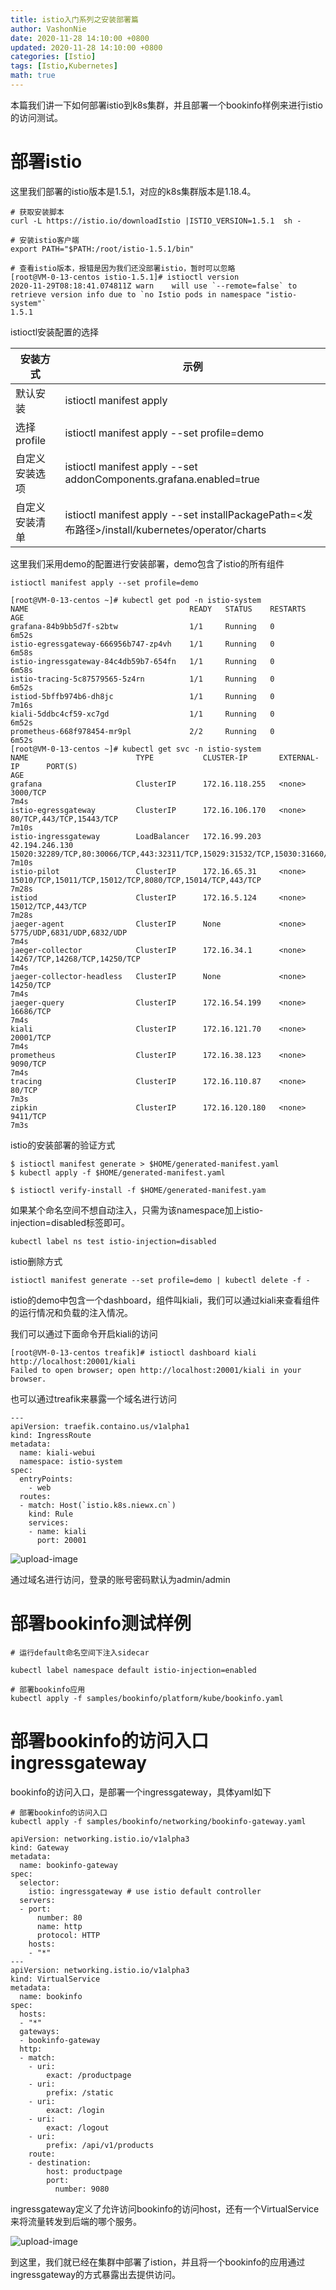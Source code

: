 ```yaml
---
title: istio入门系列之安装部署篇
author: VashonNie
date: 2020-11-28 14:10:00 +0800
updated: 2020-11-28 14:10:00 +0800
categories: [Istio]
tags: [Istio,Kubernetes]
math: true
---
```


本篇我们讲一下如何部署istio到k8s集群，并且部署一个bookinfo样例来进行istio的访问测试。

# 部署istio

这里我们部署的istio版本是1.5.1，对应的k8s集群版本是1.18.4。

```
# 获取安装脚本
curl -L https://istio.io/downloadIstio |ISTIO_VERSION=1.5.1  sh -

# 安装istio客户端
export PATH="$PATH:/root/istio-1.5.1/bin"

# 查看istio版本，报错是因为我们还没部署istio，暂时可以忽略
[root@VM-0-13-centos istio-1.5.1]# istioctl version
2020-11-29T08:18:41.074811Z	warn	will use `--remote=false` to retrieve version info due to `no Istio pods in namespace "istio-system"`
1.5.1
```

istioctl安装配置的选择

|安装方式| 示例|
|----|----|
|默认安装| istioctl manifest apply|
|选择profile |istioctl manifest apply --set profile=demo|
|自定义安装选项 |istioctl manifest apply --set addonComponents.grafana.enabled=true|
|自定义安装清单| istioctl manifest apply --set installPackagePath=<发布路径>/install/kubernetes/operator/charts|

这里我们采用demo的配置进行安装部署，demo包含了istio的所有组件

```
istioctl manifest apply --set profile=demo

[root@VM-0-13-centos ~]# kubectl get pod -n istio-system
NAME                                    READY   STATUS    RESTARTS   AGE
grafana-84b9bb5d7f-s2btw                1/1     Running   0          6m52s
istio-egressgateway-666956b747-zp4vh    1/1     Running   0          6m58s
istio-ingressgateway-84c4db59b7-654fn   1/1     Running   0          6m58s
istio-tracing-5c87579565-5z4rn          1/1     Running   0          6m52s
istiod-5bffb974b6-dh8jc                 1/1     Running   0          7m16s
kiali-5ddbc4cf59-xc7gd                  1/1     Running   0          6m52s
prometheus-668f978454-mr9pl             2/2     Running   0          6m52s
[root@VM-0-13-centos ~]# kubectl get svc -n istio-system
NAME                        TYPE           CLUSTER-IP       EXTERNAL-IP      PORT(S)                                                                                                                                      AGE
grafana                     ClusterIP      172.16.118.255   <none>           3000/TCP                                                                                                                                     7m4s
istio-egressgateway         ClusterIP      172.16.106.170   <none>           80/TCP,443/TCP,15443/TCP                                                                                                                     7m10s
istio-ingressgateway        LoadBalancer   172.16.99.203    42.194.246.130   15020:32289/TCP,80:30066/TCP,443:32311/TCP,15029:31532/TCP,15030:31660/TCP,15031:30183/TCP,15032:30388/TCP,31400:30952/TCP,15443:31259/TCP   7m10s
istio-pilot                 ClusterIP      172.16.65.31     <none>           15010/TCP,15011/TCP,15012/TCP,8080/TCP,15014/TCP,443/TCP                                                                                     7m28s
istiod                      ClusterIP      172.16.5.124     <none>           15012/TCP,443/TCP                                                                                                                            7m28s
jaeger-agent                ClusterIP      None             <none>           5775/UDP,6831/UDP,6832/UDP                                                                                                                   7m4s
jaeger-collector            ClusterIP      172.16.34.1      <none>           14267/TCP,14268/TCP,14250/TCP                                                                                                                7m4s
jaeger-collector-headless   ClusterIP      None             <none>           14250/TCP                                                                                                                                    7m4s
jaeger-query                ClusterIP      172.16.54.199    <none>           16686/TCP                                                                                                                                    7m4s
kiali                       ClusterIP      172.16.121.70    <none>           20001/TCP                                                                                                                                    7m4s
prometheus                  ClusterIP      172.16.38.123    <none>           9090/TCP                                                                                                                                     7m4s
tracing                     ClusterIP      172.16.110.87    <none>           80/TCP                                                                                                                                       7m3s
zipkin                      ClusterIP      172.16.120.180   <none>           9411/TCP                                                                                                                                     7m3s
```

istio的安装部署的验证方式

```
$ istioctl manifest generate > $HOME/generated-manifest.yaml
$ kubectl apply -f $HOME/generated-manifest.yaml

$ istioctl verify-install -f $HOME/generated-manifest.yam
```

如果某个命名空间不想自动注入，只需为该namespace加上istio-injection=disabled标签即可。

```
kubectl label ns test istio-injection=disabled
```

istio删除方式

```
istioctl manifest generate --set profile=demo | kubectl delete -f -
```

istio的demo中包含一个dashboard，组件叫kiali，我们可以通过kiali来查看组件的运行情况和负载的注入情况。

我们可以通过下面命令开启kiali的访问

```
[root@VM-0-13-centos treafik]# istioctl dashboard kiali
http://localhost:20001/kiali
Failed to open browser; open http://localhost:20001/kiali in your browser.
```

也可以通过treafik来暴露一个域名进行访问

```
---
apiVersion: traefik.containo.us/v1alpha1
kind: IngressRoute
metadata:
  name: kiali-webui
  namespace: istio-system
spec:
  entryPoints:
    - web
  routes:
  - match: Host(`istio.k8s.niewx.cn`)
    kind: Rule
    services:
    - name: kiali
      port: 20001
```

![upload-image](/assets/images/blog/istio-install/1.png) 

通过域名进行访问，登录的账号密码默认为admin/admin

# 部署bookinfo测试样例

```
# 运行default命名空间下注入sidecar

kubectl label namespace default istio-injection=enabled

# 部署bookinfo应用
kubectl apply -f samples/bookinfo/platform/kube/bookinfo.yaml

```

# 部署bookinfo的访问入口ingressgateway

bookinfo的访问入口，是部署一个ingressgateway，具体yaml如下

```
# 部署bookinfo的访问入口
kubectl apply -f samples/bookinfo/networking/bookinfo-gateway.yaml

apiVersion: networking.istio.io/v1alpha3
kind: Gateway
metadata:
  name: bookinfo-gateway
spec:
  selector:
    istio: ingressgateway # use istio default controller
  servers:
  - port:
      number: 80
      name: http
      protocol: HTTP
    hosts:
    - "*"
---
apiVersion: networking.istio.io/v1alpha3
kind: VirtualService
metadata:
  name: bookinfo
spec:
  hosts:
  - "*"
  gateways:
  - bookinfo-gateway
  http:
  - match:
    - uri:
        exact: /productpage
    - uri:
        prefix: /static
    - uri:
        exact: /login
    - uri:
        exact: /logout
    - uri:
        prefix: /api/v1/products
    route:
    - destination:
        host: productpage
        port:
          number: 9080
```

ingressgateway定义了允许访问bookinfo的访问host，还有一个VirtualService来将流量转发到后端的哪个服务。

![upload-image](/assets/images/blog/istio-install/2.png) 

到这里，我们就已经在集群中部署了istion，并且将一个bookinfo的应用通过ingressgateway的方式暴露出去提供访问。